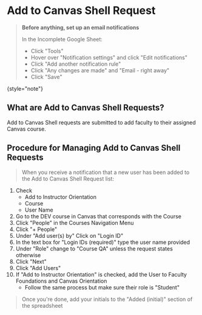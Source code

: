 # Add to Canvas Shell Request

> **Before anything, set up an email notifications**
>
> In the Incomplete Google Sheet:
>  - Click "Tools"
>  - Hover over "Notification settings" and click "Edit notifications"
>  - Click "Add another notification rule"
>  - Click "Any changes are made" and "Email - right away"
>  - Click "Save"
>
{style="note"}

## What are Add to Canvas Shell Requests?

Add to Canvas Shell requests are submitted to add faculty to their assigned Canvas course.


## Procedure for Managing Add to Canvas Shell Requests
>When you receive a notification that a new user has been added to the Add to Canvas Shell Request list:

1. Check
   - Add to Instructor Orientation
   - Course
   - User Name
1. Go to the DEV course in Canvas that corresponds with the Course
1. Click "People" in the Courses Navigation Menu
1. Click "+ People"
1. Under "Add user(s) by" Click on "Login ID"
1. In the text box for "Login IDs (required)" type the user name provided
1. Under "Role" change to "Course QA" unless the request states otherwise
1. Click "Next"
1. Click "Add Users"
1. If "Add to Instructor Orientation" is checked, add the User to Faculty Foundations and Canvas Orientation
   - Follow the same process but make sure their role is "Student"


>Once you're done, add your initials to the "Added (initial)" section of the spreadsheet